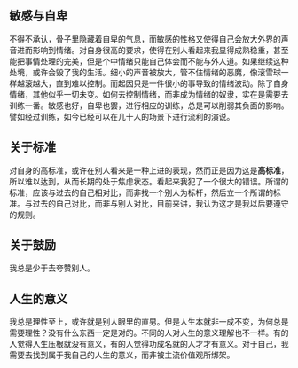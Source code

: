 
## 敏感与自卑
不得不承认，骨子里隐藏着自卑的气息，而敏感的性格又使得自己会放大外界的声音进而影响到情绪。对自身很高的要求，使得在别人看起来我显得成熟稳重，甚至能把事情处理的完美，但是个中情绪只能自己体会而不能与外人道。如果继续这种处境，或许会毁了我的生活。细小的声音被放大，管不住情绪的恶魔，像滚雪球一样越滚越大，直到难以控制。而起因只是一件很小的事导致的情绪波动。除了自身情绪，其他似乎一切未变。如何去控制情绪，而非成为情绪的奴隶，实在是需要去训练一番。敏感也好，自卑也罢，进行相应的训练，总是可以削弱其负面的影响。譬如经过训练，如今已经可以在几十人的场景下进行流利的演说。

## 关于标准
对自身的高标准，或许在别人看来是一种上进的表现，然而正是因为这是**高标准**，所以难以达到，从而长期的处于焦虑状态。看起来我犯了一个很大的错误。所谓的标准，应该与过去的自己相对比，而非找一个别人为标杆，然后立一个所谓的标准。与过去的自己对比，而非与别人对比，目前来讲，我认为这才是我以后要遵守的规则。

## 关于鼓励
我总是少于去夸赞别人。

## 人生的意义
我总是理性至上，或许就是别人眼里的直男。但是人生本就非一成不变，为何总是需要理性？没有什么东西一定是对的。不同的人对人生的意义理解也不一样。有的人觉得人生压根就没有意义，有的人觉得功成名就的人才才有意义。对于自己，我需要去找到属于我自己的人生的意义，而非被主流价值观所绑架。